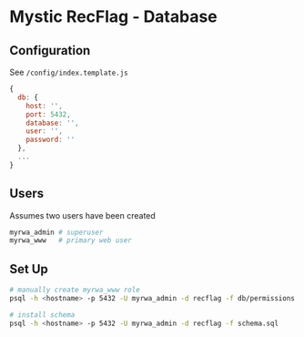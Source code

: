 Mystic RecFlag - Database
===================================

## Configuration

See `/config/index.template.js`

```js
{
  db: {
    host: '',
    port: 5432,
    database: '',
    user: '',
    password: ''
  },
  ...
}
```

## Users

Assumes two users have been created

```bash
myrwa_admin # superuser
myrwa_www   # primary web user
```

## Set Up

```bash
# manually create myrwa_www role
psql -h <hostname> -p 5432 -U myrwa_admin -d recflag -f db/permissions.sql

# install schema
psql -h <hostname> -p 5432 -U myrwa_admin -d recflag -f schema.sql
```

